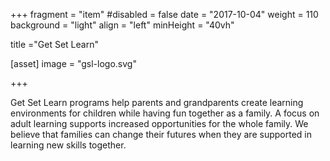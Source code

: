 +++
fragment = "item"
#disabled = false
date = "2017-10-04"
weight = 110
background = "light"
align = "left"
minHeight = "40vh"

title ="Get Set Learn"

[asset]
  image = "gsl-logo.svg"

  

+++


Get Set Learn programs help parents and grandparents create learning environments for children while having fun together as a family. A focus on adult learning supports increased opportunities for the whole family. We believe that families can change their futures when they are supported in learning new skills together.

  

  

